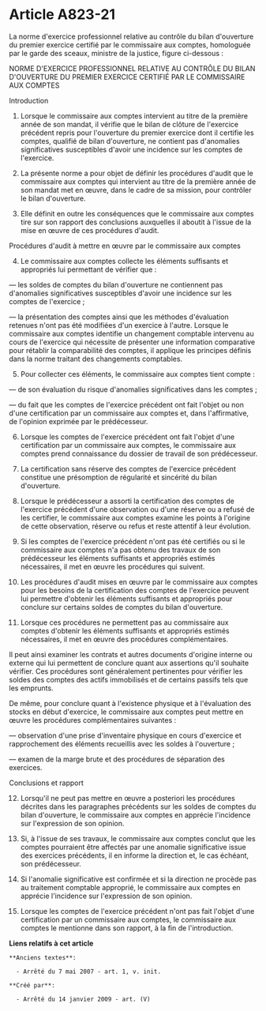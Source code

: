 # Article A823-21

La norme d'exercice professionnel relative au contrôle du bilan d'ouverture du premier exercice certifié par le commissaire
aux comptes, homologuée par le garde des sceaux, ministre de la justice, figure ci-dessous :

NORME D'EXERCICE PROFESSIONNEL RELATIVE AU CONTRÔLE DU BILAN D'OUVERTURE DU PREMIER EXERCICE CERTIFIÉ PAR LE COMMISSAIRE AUX
COMPTES

Introduction

1. Lorsque le commissaire aux comptes intervient au titre de la première année de son mandat, il vérifie que le bilan de
clôture de l'exercice précédent repris pour l'ouverture du premier exercice dont il certifie les comptes, qualifié de bilan
d'ouverture, ne contient pas d'anomalies significatives susceptibles d'avoir une incidence sur les comptes de l'exercice.

2. La présente norme a pour objet de définir les procédures d'audit que le commissaire aux comptes qui intervient au titre de
la première année de son mandat met en œuvre, dans le cadre de sa mission, pour contrôler le bilan d'ouverture.

3. Elle définit en outre les conséquences que le commissaire aux comptes tire sur son rapport des conclusions auxquelles il
aboutit à l'issue de la mise en œuvre de ces procédures d'audit.

Procédures d'audit à mettre en œuvre par le commissaire aux comptes

4. Le commissaire aux comptes collecte les éléments suffisants et appropriés lui permettant de vérifier que :

― les soldes de comptes du bilan d'ouverture ne contiennent pas d'anomalies significatives susceptibles d'avoir une incidence
sur les comptes de l'exercice ;

― la présentation des comptes ainsi que les méthodes d'évaluation retenues n'ont pas été modifiées d'un exercice à l'autre.
Lorsque le commissaire aux comptes identifie un changement comptable intervenu au cours de l'exercice qui nécessite de
présenter une information comparative pour rétablir la comparabilité des comptes, il applique les principes définis dans la
norme traitant des changements comptables.

5. Pour collecter ces éléments, le commissaire aux comptes tient compte :

― de son évaluation du risque d'anomalies significatives dans les comptes ;

― du fait que les comptes de l'exercice précédent ont fait l'objet ou non d'une certification par un commissaire aux comptes
et, dans l'affirmative, de l'opinion exprimée par le prédécesseur.

6. Lorsque les comptes de l'exercice précédent ont fait l'objet d'une certification par un commissaire aux comptes, le
commissaire aux comptes prend connaissance du dossier de travail de son prédécesseur.

7. La certification sans réserve des comptes de l'exercice précédent constitue une présomption de régularité et sincérité du
bilan d'ouverture.

8. Lorsque le prédécesseur a assorti la certification des comptes de l'exercice précédent d'une observation ou d'une réserve
ou a refusé de les certifier, le commissaire aux comptes examine les points à l'origine de cette observation, réserve ou
refus et reste attentif à leur évolution.

9. Si les comptes de l'exercice précédent n'ont pas été certifiés ou si le commissaire aux comptes n'a pas obtenu des travaux
de son prédécesseur les éléments suffisants et appropriés estimés nécessaires, il met en œuvre les procédures qui suivent.

10. Les procédures d'audit mises en œuvre par le commissaire aux comptes pour les besoins de la certification des comptes de
l'exercice peuvent lui permettre d'obtenir les éléments suffisants et appropriés pour conclure sur certains soldes de comptes
du bilan d'ouverture.

11. Lorsque ces procédures ne permettent pas au commissaire aux comptes d'obtenir les éléments suffisants et appropriés
estimés nécessaires, il met en œuvre des procédures complémentaires.

Il peut ainsi examiner les contrats et autres documents d'origine interne ou externe qui lui permettent de conclure quant aux
assertions qu'il souhaite vérifier. Ces procédures sont généralement pertinentes pour vérifier les soldes des comptes des
actifs immobilisés et de certains passifs tels que les emprunts.

De même, pour conclure quant à l'existence physique et à l'évaluation des stocks en début d'exercice, le commissaire aux
comptes peut mettre en œuvre les procédures complémentaires suivantes :

― observation d'une prise d'inventaire physique en cours d'exercice et rapprochement des éléments recueillis avec les soldes
à l'ouverture ;

― examen de la marge brute et des procédures de séparation des exercices.

Conclusions et rapport

12. Lorsqu'il ne peut pas mettre en œuvre a posteriori les procédures décrites dans les paragraphes précédents sur les soldes
de comptes du bilan d'ouverture, le commissaire aux comptes en apprécie l'incidence sur l'expression de son opinion.

13. Si, à l'issue de ses travaux, le commissaire aux comptes conclut que les comptes pourraient être affectés par une
anomalie significative issue des exercices précédents, il en informe la direction et, le cas échéant, son prédécesseur.

14. Si l'anomalie significative est confirmée et si la direction ne procède pas au traitement comptable approprié, le
commissaire aux comptes en apprécie l'incidence sur l'expression de son opinion.

15. Lorsque les comptes de l'exercice précédent n'ont pas fait l'objet d'une certification par un commissaire aux comptes, le
commissaire aux comptes le mentionne dans son rapport, à la fin de l'introduction.

**Liens relatifs à cet article**

	**Anciens textes**:

	  - Arrêté du 7 mai 2007 - art. 1, v. init.

	**Créé par**:

	  - Arrêté du 14 janvier 2009 - art. (V)
